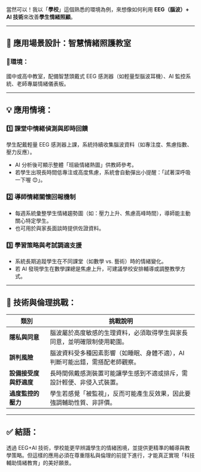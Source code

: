 當然可以！我以「**學校**」這個熟悉的環境為例，來想像如何利用 **EEG（腦波）+ AI 技術**來改善**學生情緒照顧**。

---

## 🎯 **應用場景設計：智慧情緒照護教室**

### 📍環境：

國中或高中教室，配備智慧頭戴式 EEG 感測器（如輕量型腦波耳機）、AI 監控系統、老師專屬情緒儀表板。

---

## 💡 應用情境：

### 1️⃣ **課堂中情緒偵測與即時回饋**

學生配戴輕量 EEG 感測器上課，系統持續收集腦波資料（如專注度、焦慮指數、壓力反應）。

* AI 分析後可顯示整體「班級情緒熱圖」供教師參考。
* 若學生出現長時間低專注或高度焦慮，系統會自動彈出小提醒：「試著深呼吸一下喔 😊」。

### 2️⃣ **導師情緒關懷回報機制**

* 每週系統彙整學生情緒趨勢圖（如：壓力上升、焦慮高峰時間），導師能主動關心特定學生。
* 也可用於與家長面談時提供佐證資料。

### 3️⃣ **學習策略與考試調適支援**

* 系統長期追蹤學生在不同課堂（如數學 vs. 藝術）時的情緒變化。
* 若 AI 發現學生在數學課總是焦慮上升，可建議學校安排輔導或調整教學方式。

---

## 🚧 技術與倫理挑戰：

| 類別            | 挑戰說明                                     |
| ------------- | ---------------------------------------- |
| **隱私與同意**     | 腦波屬於高度敏感的生理資料，必須取得學生與家長同意，並明確限制使用範圍。     |
| **誤判風險**      | 腦波資料受多種因素影響（如睡眠、身體不適），AI 判斷可能出錯，需搭配老師觀察。 |
| **設備接受度與舒適度** | 長時間佩戴感測裝置可能讓學生感到不適或排斥，需設計輕便、非侵入式裝置。      |
| **過度監控的壓力**   | 學生若感覺「被監視」，反而可能產生反效果，因此要強調輔助性質、非評價。      |

---

## ✅ 結語：

透過 EEG+AI 技術，學校能更早辨識學生的情緒困境，並提供更精準的輔導與教學策略。但這樣的應用必須在尊重隱私與倫理的前提下進行，才能真正實現「科技輔助情緒教育」的美好願景。


